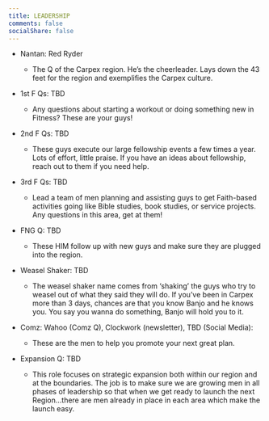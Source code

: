 ```yaml
---
title: LEADERSHIP
comments: false
socialShare: false
---
```


- Nantan: Red Ryder

  - The Q of the Carpex region. He’s the cheerleader. Lays down the 43 feet for the region and exemplifies the Carpex culture.

- 1st F Qs: TBD

  - Any questions about starting a workout or doing something new in Fitness? These are your guys!

- 2nd F Qs: TBD

  - These guys execute our large fellowship events a few times a year. Lots of effort, little praise. If you have an ideas about fellowship, reach out to them if you need help.

- 3rd F Qs: TBD

  - Lead a team of men planning and assisting guys to get Faith-based activities going like Bible studies, book studies, or service projects. Any questions in this area, get at them!

- FNG Q: TBD

  - These HIM follow up with new guys and make sure they are plugged into the region.

- Weasel Shaker: TBD

  - The weasel shaker name comes from ‘shaking’ the guys who try to weasel out of what they said they will do. If you’ve been in Carpex more than 3 days, chances are that you know Banjo and he knows you. You say you wanna do something, Banjo will hold you to it.

- Comz: Wahoo (Comz Q), Clockwork (newsletter), TBD (Social Media):

  - These are the men to help you promote your next great plan.

- Expansion Q: TBD

  - This role focuses on strategic expansion both within our region and at the boundaries. The job is to make sure we are growing men in all phases of leadership so that when we get ready to launch the next Region…there are men already in place in each area which make the launch easy.
